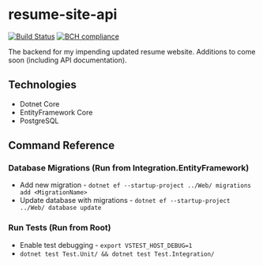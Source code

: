 # resume-site-api

[![Build Status](https://travis-ci.org/mzrimsek/resume-site-api.svg?branch=master)](https://travis-ci.org/mzrimsek/resume-site-api)
[![BCH compliance](https://bettercodehub.com/edge/badge/mzrimsek/resume-site-api?branch=master)](https://bettercodehub.com/)

The backend for my impending updated resume website. Additions to come soon (including API documentation).

## Technologies

* Dotnet Core
* EntityFramework Core
* PostgreSQL

## Command Reference

### Database Migrations (Run from Integration.EntityFramework)

* Add new migration - `dotnet ef --startup-project ../Web/ migrations add <MigrationName>`
* Update database with migrations - `dotnet ef --startup-project ../Web/ database update`

### Run Tests (Run from Root)

* Enable test debugging - `export VSTEST_HOST_DEBUG=1`
* `dotnet test Test.Unit/ && dotnet test Test.Integration/`
